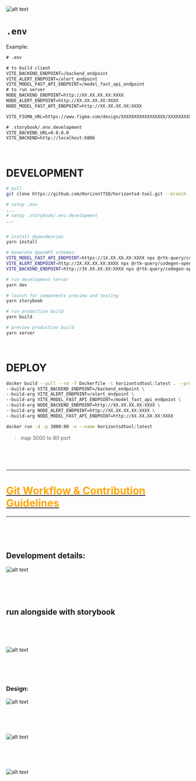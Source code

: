 ![alt text](/readme_materials/logo_line_white.svg "Title")

# `.env`

Example:

```txt
# .env

# to build client
VITE_BACKEND_ENDPOINT=/backend_endpoint
VITE_ALERT_ENDPOINT=/alert_endpoint
VITE_MODEL_FAST_API_ENDPOINT=/model_fast_api_endpoint
# to run server
NODE_BACKEND_ENDPOINT=http://XX.XX.XX.XX:XXXX
NODE_ALERT_ENDPOINT=http://XX.XX.XX.XX:XXXX
NODE_MODEL_FAST_API_ENDPOINT=http://XX.XX.XX.XX:XXXX

VITE_FIGMA_URL=https://www.figma.com/design/XXXXXXXXXXXXXXXXX/XXXXXXXXXXXXXXXXX?node-id=XXX-XXX
```

```txt
# .storybook/.env.development
VITE_BACKEND_URL=0.0.0.0
VITE_BACKEND=http://localhost:6006
```

<br/>

# DEVELOPMENT

```bash
# pull
git clone https://github.com/HorizontTSD/horizontsd-tool.git --branch ...

# setup .env
...
# setup .storybook/.env.development
...


# install dependencies
yarn install

# Generate OpenAPI schemas:
VITE_MODEL_FAST_API_ENDPOINT=https://1X.XX.XX.XX:XXXX npx @rtk-query/codegen-openapi ./openapi-config-model_fast_api.ts
VITE_ALERT_ENDPOINT=http://2X.XX.XX.XX:XXXX npx @rtk-query/codegen-openapi ./openapi-config-alerts.ts
VITE_BACKEND_ENDPOINT=http://3X.XX.XX.XX:XXXX npx @rtk-query/codegen-openapi ./openapi-config-model_fast_api.ts

# run development server
yarn dev

# launch for components preview and testing
yarn storybook

# run production build
yarn build

# preview production build
yarn server
```

<br/>

# DEPLOY

```bash
docker build --pull --rm -f Dockerfile -t horizontsdtool:latest . --progress=plain \
--build-arg VITE_BACKEND_ENDPOINT=/backend_endpoint \
--build-arg VITE_ALERT_ENDPOINT=/alert_endpoint \
--build-arg VITE_MODEL_FAST_API_ENDPOINT=/model_fast_api_endpoint \
--build-arg NODE_BACKEND_ENDPOINT=http://XX.XX.XX.XX:XXXX \
--build-arg NODE_ALERT_ENDPOINT=http://XX.XX.XX.XX:XXXX \
--build-arg NODE_MODEL_FAST_API_ENDPOINT=http://XX.XX.XX.XX:XXXX

docker run -d -p 3000:80 -e --name horizontsdtool:latest
```

> map 3000 to 80 port

<br/>
<br/>
<br/>

---

# [<span style="color:orange"> Git Workflow & Contribution Guidelines </span>]("./readme_materials/Git_Workflow_and_Contribution_Guidelines.md")

---

<br/>
<br/>
<br/>

## Development details:

![alt text](/readme_materials/storybook_figma.png "Title")

<br/>
<br/>
<br/>

## run alongside with storybook

<br/>
<br/>
<br/>

![alt text](/readme_materials/storybook_smoke.png "Title")

<br/>
<br/>
<br/>

### Design:

![alt text](/_design/palette.png "Title")

<br/>
<br/>
<br/>

![alt text](/_design/1920w_dark.png "Title")

<br/>
<br/>
<br/>

![alt text](/_design/1920w_light.png "Title")
